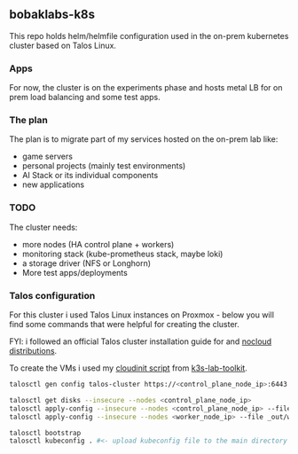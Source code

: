 ## bobaklabs-k8s

This repo holds helm/helmfile configuration used in the on-prem kubernetes cluster based on Talos Linux.

### Apps

For now, the cluster is on the experiments phase and hosts metal LB for on prem load balancing and some test apps.

### The plan

The plan is to migrate part of my services hosted on the on-prem lab like:
- game servers
- personal projects (mainly test environments)
- AI Stack or its individual components
- new applications

### TODO
The cluster needs:
- more nodes (HA control plane + workers)
- monitoring stack (kube-prometheus stack, maybe loki)
- a storage driver (NFS or Longhorn)
- More test apps/deployments

### Talos configuration

For this cluster i used Talos Linux instances on Proxmox - below you will find some commands that were helpful for creating the cluster.

FYI: i followed an official Talos cluster installation guide for []() and [nocloud distributions](https://www.talos.dev/v1.9/talos-guides/install/cloud-platforms/nocloud/).

To create the VMs i used my [cloudinit script](https://raw.githubusercontent.com/tscrond/k3s-lab-toolkit/refs/heads/main/proxmox-scripts/new_vm_cloudinit.sh) from [k3s-lab-toolkit](https://github.com/tscrond/k3s-lab-toolkit).

```zsh
talosctl gen config talos-cluster https://<control_plane_node_ip>:6443 --output-dir _out

talosctl get disks --insecure --nodes <control_plane_node_ip> 
talosctl apply-config --insecure --nodes <control_plane_node_ip> --file _out/controlplane.yaml
talosctl apply-config --insecure --nodes <worker_node_ip> --file _out/worker.yaml

talosctl bootstrap
talosctl kubeconfig . #<- upload kubeconfig file to the main directory of this repo
```
